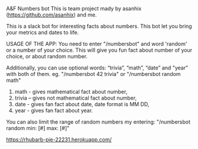 A&F Numbers bot
This is team project mady by asanhix (https://github.com/asanhix) and me. 

This is a slack bot for interesting facts about numbers. This bot let you bring your metrics and dates to life.

USAGE OF THE APP:
You need to enter "/numbersbot" and word 'random' or a number of your choice.
This will give you fun fact about number of your choice, or about random number.

Additionally, you can use optional words: “trivia”, “math”, “date” and "year" with both of them.
eg. "/numbersbot 42 trivia" or "/numbersbot random math"
1. math - gives mathematical fact about number,
2. trivia – gives not mathematical fact about number,
3. date - gives fan fact about date, date format is MM DD,
4. year - gives fan fact about year.

You can also limit the range of random numbers my entering:
"/numbersbot random min: [#] max: [#]"

https://rhubarb-pie-22231.herokuapp.com/
